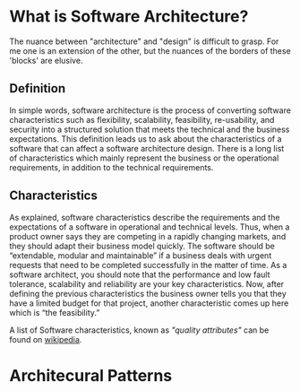# What is Software Architecture?

The nuance between "architecture" and "design" is difficult to grasp.
For me one is an extension of the other, but the nuances of the borders of these 'blocks' are elusive.

## Definition

In simple words, software architecture is the process of converting software characteristics such as flexibility, scalability, feasibility, re-usability, and security into a structured solution that meets the technical and the business expectations. This definition leads us to ask about the characteristics of a software that can affect a software architecture design. There is a long list of characteristics which mainly represent the business or the operational requirements, in addition to the technical requirements.

## Characteristics

As explained, software characteristics describe the requirements and the expectations of a software in operational and technical levels. Thus, when a product owner says they are competing in a rapidly changing markets, and they should adapt their business model quickly. The software should be “extendable, modular and maintainable” if a business deals with urgent requests that need to be completed successfully in the matter of time. As a software architect, you should note that the performance and low fault tolerance, scalability and reliability are your key characteristics. Now, after defining the previous characteristics the business owner tells you that they have a limited budget for that project, another characteristic comes up here which is “the feasibility.”

A list of Software characteristics, known as _"quality attributes"_ can be found on [wikipedia](https://en.wikipedia.org/wiki/List_of_system_quality_attributes).


# Architecural Patterns
